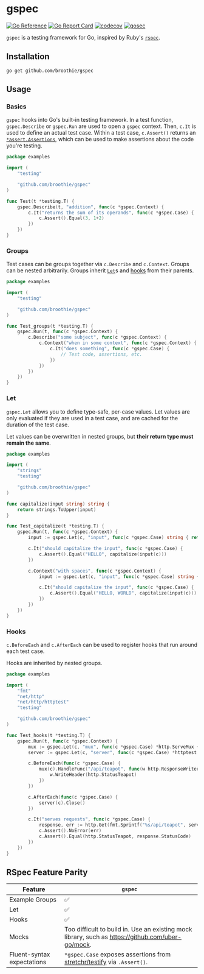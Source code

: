 # gspec

[![Go Reference](https://pkg.go.dev/badge/github.com/broothie/qst.svg)](https://pkg.go.dev/github.com/broothie/gspec)
[![Go Report Card](https://goreportcard.com/badge/github.com/broothie/gspec)](https://goreportcard.com/report/github.com/broothie/gspec)
[![codecov](https://codecov.io/gh/broothie/gspec/branch/main/graph/badge.svg?token=6CLN4sDTk5)](https://codecov.io/gh/broothie/gspec)
[![gosec](https://github.com/broothie/gspec/actions/workflows/gosec.yml/badge.svg)](https://github.com/broothie/gspec/actions/workflows/gosec.yml)

`gspec` is a testing framework for Go, inspired by Ruby's [`rspec`](http://rspec.info).

## Installation

```shell
go get github.com/broothie/gspec
```

## Usage

### Basics

`gspec` hooks into Go's built-in testing framework.
In a test function, `gspec.Describe` or `gspec.Run` are used to open a `gspec` context.
Then, `c.It` is used to define an actual test case.
Within a test case, `c.Assert()` returns an 
[`*assert.Assertions`](https://pkg.go.dev/github.com/stretchr/testify@v1.8.4/assert#Assertions),
which can be used to make assertions about the code you're testing. 

```go
package examples

import (
	"testing"

	"github.com/broothie/gspec"
)

func Test(t *testing.T) {
	gspec.Describe(t, "addition", func(c *gspec.Context) {
		c.It("returns the sum of its operands", func(c *gspec.Case) {
			c.Assert().Equal(3, 1+2)
		})
	})
}
```

### Groups

Test cases can be groups together via `c.Describe` and `c.Context`.
Groups can be nested arbitrarily.
Groups inherit [`Let`](#let)s and [hooks](#hooks) from their parents.

```go
package examples

import (
	"testing"

	"github.com/broothie/gspec"
)

func Test_groups(t *testing.T) {
	gspec.Run(t, func(c *gspec.Context) {
		c.Describe("some subject", func(c *gspec.Context) {
			c.Context("when in some context", func(c *gspec.Context) {
				c.It("does something", func(c *gspec.Case) {
					// Test code, assertions, etc.
				})
			})
		})
	})
}
```

### Let

`gspec.Let` allows you to define type-safe, per-case values.
Let values are only evaluated if they are used in a test case,
and are cached for the duration of the test case.

Let values can be overwritten in nested groups, but **their return type must remain the same**.

```go
package examples

import (
	"strings"
	"testing"

	"github.com/broothie/gspec"
)

func capitalize(input string) string {
	return strings.ToUpper(input)
}

func Test_capitalize(t *testing.T) {
	gspec.Run(t, func(c *gspec.Context) {
		input := gspec.Let(c, "input", func(c *gspec.Case) string { return "Hello" })

		c.It("should capitalize the input", func(c *gspec.Case) {
			c.Assert().Equal("HELLO", capitalize(input(c)))
		})

		c.Context("with spaces", func(c *gspec.Context) {
			input := gspec.Let(c, "input", func(c *gspec.Case) string { return "Hello, world" })

			c.It("should capitalize the input", func(c *gspec.Case) {
				c.Assert().Equal("HELLO, WORLD", capitalize(input(c)))
			})
		})
	})
}
```

### Hooks

`c.BeforeEach` and `c.AfterEach` can be used to register hooks that run around each test case.


Hooks are inherited by nested groups.

```go
package examples

import (
	"fmt"
	"net/http"
	"net/http/httptest"
	"testing"

	"github.com/broothie/gspec"
)

func Test_hooks(t *testing.T) {
	gspec.Run(t, func(c *gspec.Context) {
		mux := gspec.Let(c, "mux", func(c *gspec.Case) *http.ServeMux { return http.NewServeMux() })
		server := gspec.Let(c, "server", func(c *gspec.Case) *httptest.Server { return httptest.NewServer(mux(c)) })

		c.BeforeEach(func(c *gspec.Case) {
			mux(c).HandleFunc("/api/teapot", func(w http.ResponseWriter, r *http.Request) {
				w.WriteHeader(http.StatusTeapot)
			})
		})

		c.AfterEach(func(c *gspec.Case) {
			server(c).Close()
		})

		c.It("serves requests", func(c *gspec.Case) {
			response, err := http.Get(fmt.Sprintf("%s/api/teapot", server(c).URL))
			c.Assert().NoError(err)
			c.Assert().Equal(http.StatusTeapot, response.StatusCode)
		})
	})
}
```

## RSpec Feature Parity

| Feature                    | `gspec`                                                                                                        |
|----------------------------|----------------------------------------------------------------------------------------------------------------|
| Example Groups             | ✅                                                                                                              |
| Let                        | ✅                                                                                                              |
| Hooks                      | ✅                                                                                                              |
| Mocks                      | Too difficult to build in. Use an existing mock library, such as https://github.com/uber-go/mock.              |
| Fluent-syntax expectations | `*gspec.Case` exposes assertions from [stretchr/testify](https://github.com/stretchr/testify) via `.Assert()`. |
